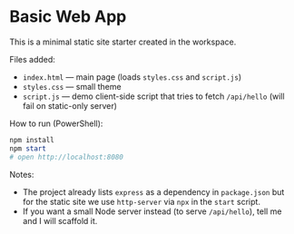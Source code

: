 # Basic Web App

This is a minimal static site starter created in the workspace.

Files added:
- `index.html` — main page (loads `styles.css` and `script.js`)
- `styles.css` — small theme
- `script.js` — demo client-side script that tries to fetch `/api/hello` (will fail on static-only server)

How to run (PowerShell):

```powershell
npm install
npm start
# open http://localhost:8080
```

Notes:
- The project already lists `express` as a dependency in `package.json` but for the static site we use `http-server` via `npx` in the `start` script.
- If you want a small Node server instead (to serve `/api/hello`), tell me and I will scaffold it.
